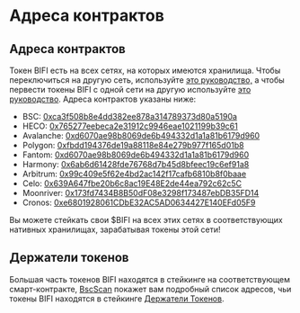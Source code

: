 # Адреса контрактов

## Адреса контрактов

Токен BIFI есть на всех сетях, на которых имеются хранилища. Чтобы переключиться на другую сеть, используйте [это руководство,](../how-to-guides/how-to-add-and-switch-networks-on-beefy-finance.md) а чтобы первести токены BIFI с одной сети на другую используйте [это руководство](../how-to-guides/how-to-bridge-bifi-cross-chain.md). Адреса контрактов указаны ниже:

* BSC: [0xca3f508b8e4dd382ee878a314789373d80a5190a](https://bscscan.com/token/0xca3f508b8e4dd382ee878a314789373d80a5190a)
* HECO: [0x765277eebeca2e31912c9946eae1021199b39c61](https://hecoinfo.com/token/0x765277eebeca2e31912c9946eae1021199b39c61)
* Avalanche: [0xd6070ae98b8069de6b494332d1a1a81b6179d960](https://snowtrace.io/token/0xd6070ae98b8069de6b494332d1a1a81b6179d960)
* Polygon: [0xfbdd194376de19a88118e84e279b977f165d01b8](https://polygonscan.com/token/0xFbdd194376de19a88118e84E279b977f165d01b8)
* Fantom: [0xd6070ae98b8069de6b494332d1a1a81b6179d960](https://ftmscan.com/token/0xd6070ae98b8069de6b494332d1a1a81b6179d960)
* Harmony: [0x6ab6d61428fde76768d7b45d8bfeec19c6ef91a8](https://explorer.harmony.one/address/0x6ab6d61428fde76768d7b45d8bfeec19c6ef91a8)
* Arbitrum: [0x99c409e5f62e4bd2ac142f17cafb6810b8f0baae](https://arbiscan.io/token/0x99c409e5f62e4bd2ac142f17cafb6810b8f0baae)
* Celo: [0x639A647fbe20b6c8ac19E48E2de44ea792c62c5C](https://explorer.celo.org/token/0x639A647fbe20b6c8ac19E48E2de44ea792c62c5C/token-transfers)
* Moonriver: [0x173fd7434B8B50dF08e3298f173487ebDB35FD14](https://moonriver.moonscan.io/token/0x173fd7434B8B50dF08e3298f173487ebDB35FD14)
* Cronos: [0xe6801928061CDbE32AC5AD0634427E140EFd05F9](https://cronos.crypto.org/explorer/tokens/0xe6801928061CDbE32AC5AD0634427E140EFd05F9/token-transfers)

Вы можете стейкать свои $BIFI на всех этих сетях в соответствующих нативных хранилищах, зарабатывая токены этой сети!

## Держатели токенов

Большая часть токенов BIFI находятся в стейкинге на соответствующем смарт-контракте, [BscScan](https://bscscan.com) покажет вам подробный список адресов, чьи токены BIFI находятся в стейкинге [Держатели Токенов](https://bscscan.com/token/tokenholderchart/0xca3f508b8e4dd382ee878a314789373d80a5190a).
